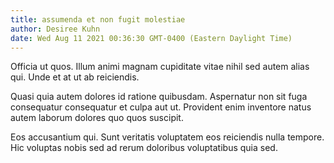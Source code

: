```yaml
---
title: assumenda et non fugit molestiae
author: Desiree Kuhn
date: Wed Aug 11 2021 00:36:30 GMT-0400 (Eastern Daylight Time)
---
```

Officia ut quos. Illum animi magnam cupiditate vitae nihil sed autem alias qui. Unde et at ut ab reiciendis.

 Quasi quia autem dolores id ratione quibusdam. Aspernatur non sit fuga consequatur consequatur et culpa aut ut. Provident enim inventore natus autem laborum dolores quo quos suscipit.

 Eos accusantium qui. Sunt veritatis voluptatem eos reiciendis nulla tempore. Hic voluptas nobis sed ad rerum doloribus voluptatibus quia sed.